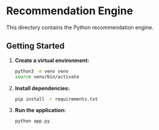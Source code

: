 # Recommendation Engine

This directory contains the Python recommendation engine.

## Getting Started

1.  **Create a virtual environment:**

    ```bash
    python3 -m venv venv
    source venv/bin/activate
    ```

2.  **Install dependencies:**

    ```bash
    pip install -r requirements.txt
    ```

3.  **Run the application:**

    ```bash
    python app.py
    ```

